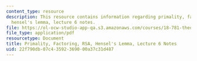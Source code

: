 ```yaml
---
content_type: resource
description: This resource contains information regarding primality, factoring, RSA,
  hensel's lemma, lecture 6 notes.
file: https://ol-ocw-studio-app-qa.s3.amazonaws.com/courses/18-781-theory-of-numbers-spring-2012/22f790db07c43592369000a37c31d487_MIT18_781S12_lec6.pdf
file_type: application/pdf
resourcetype: Document
title: Primality, Factoring, RSA, Hensel's Lemma, Lecture 6 Notes
uid: 22f790db-07c4-3592-3690-00a37c31d487
---
```

